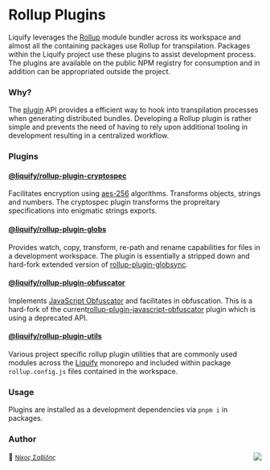# Rollup Plugins

Liquify leverages the [Rollup](https://rollupjs.org/guide/en/) module bundler across its workspace and almost all the containing packages use Rollup for transpilation. Packages within the Liquify project use these plugins to assist development process. The plugins are available on the public NPM registry for consumption and in addition can be appropriated outside the project.

### Why?

The [plugin](https://rollupjs.org/guide/en/#plugin-development) API provides a efficient way to hook into transpilation processes when generating distributed bundles. Developing a Rollup plugin is rather simple and prevents the need of having to rely upon additional tooling in development resulting in a centralized workflow.

### Plugins

#### [@liquify/rollup-plugin-cryptospec](https://github.com/panoply/liquify/tree/next/build/rollup-plugins/cryptospec)

Facilitates encryption using [aes-256](https://en.wikipedia.org/wiki/Galois/Counter_Mode) algorithms. Transforms objects, strings and numbers. The cryptospec plugin transforms the propreitary specifications into enigmatic strings exports.

#### [@liquify/rollup-plugin-globs](https://github.com/panoply/liquify/tree/next/build/rollup-plugins/globs)

Provides watch, copy, transform, re-path and rename capabilities for files in a development workspace. The plugin is essentially a stripped down and hard-fork extended version of [rollup-plugin-globsync](https://github.com/tivac/).

#### [@liquify/rollup-plugin-obfuscator](https://github.com/panoply/liquify/tree/next/build/rollup-plugins/obfuscator)

Implements [JavaScript Obfuscator](https://github.com/javascript-obfuscator/javascript-obfuscator) and facilitates in obfuscation. This is a hard-fork of the current[rollup-plugin-javascript-obfuscator](https://github.com/javascript-obfuscator/) plugin which is using a deprecated API.

#### [@liquify/rollup-plugin-utils](https://github.com/panoply/liquify/tree/next/build/rollup-plugins/utils)

Various project specific rollup plugin utilities that are commonly used modules across the [Liquify](https://github.com/panoply/liquify) monorepo and included within package `rollup.config.js` files contained in the workspace.

### Usage

Plugins are installed as a development dependencies via `pnpm i` in packages.

### Author

🥛 <small>[Νίκος Σαβίδης](mailto:nicos@gmx.com)</small> <img align="right" src="https://img.shields.io/badge/-@sisselsiv-1DA1F2?logo=twitter&logoColor=fff" />
